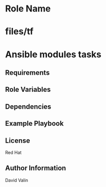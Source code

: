 Role Name
=========

files/tf 
=======

Ansible modules
tasks
======


Requirements
------------


Role Variables
--------------

Dependencies
------------


Example Playbook
----------------


License
-------

Red Hat

Author Information
------------------

David Valin

